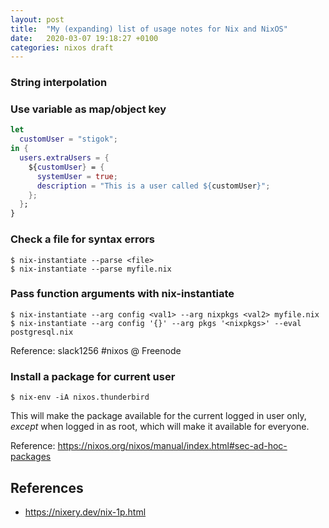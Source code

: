 ```yaml
---
layout: post
title:  "My (expanding) list of usage notes for Nix and NixOS"
date:   2020-03-07 19:18:27 +0100
categories: nixos draft
---
```


### String interpolation
### Use variable as map/object key

```nix
let
  customUser = "stigok";
in {
  users.extraUsers = {
    ${customUser} = {
      systemUser = true;
      description = "This is a user called ${customUser}";
    };
  };
}
```

### Check a file for syntax errors

```shell
$ nix-instantiate --parse <file>
$ nix-instantiate --parse myfile.nix
```

### Pass function arguments with nix-instantiate

```shell
$ nix-instantiate --arg config <val1> --arg nixpkgs <val2> myfile.nix
$ nix-instantiate --arg config '{}' --arg pkgs '<nixpkgs>' --eval postgresql.nix
```

Reference: slack1256 #nixos @ Freenode

### Install a package for current user

```
$ nix-env -iA nixos.thunderbird
```

This will make the package available for the current logged in user only, *except*
when logged in as root, which will make it available for everyone.

Reference: https://nixos.org/nixos/manual/index.html#sec-ad-hoc-packages

## References

- <https://nixery.dev/nix-1p.html>
